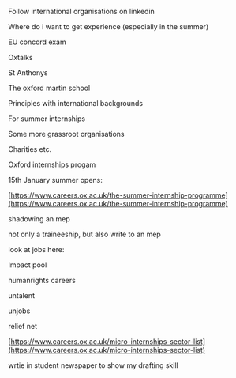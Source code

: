 Follow international organisations on linkedin

Where do i want to get experience (especially in the summer)

EU concord exam

Oxtalks

St Anthonys

The oxford martin school

Principles with international backgrounds

For summer internships

Some more grassroot organisations

Charities etc.

Oxford internships progam

15th January summer opens:

[https://www.careers.ox.ac.uk/the-summer-internship-programme](https://www.careers.ox.ac.uk/the-summer-internship-programme)

shadowing an mep

not only a traineeship, but also write to an mep

look at jobs here:

Impact pool

humanrights careers

untalent

unjobs

relief net

[https://www.careers.ox.ac.uk/micro-internships-sector-list](https://www.careers.ox.ac.uk/micro-internships-sector-list)

wrtie in student newspaper to show my drafting skill